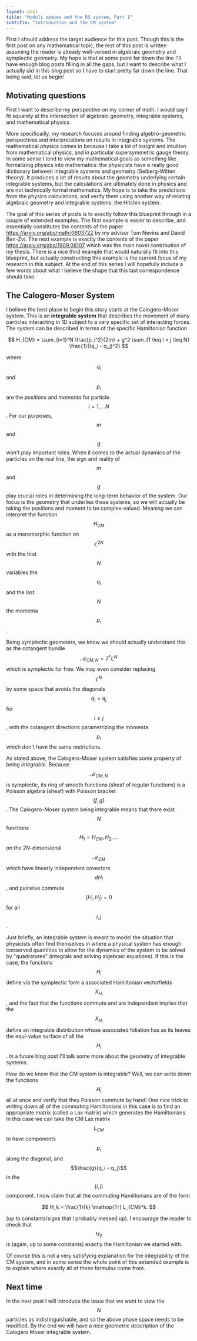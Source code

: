 ```yaml
---
layout: post
title: "Moduli spaces and the RS system, Part 1"
subtitle: "Introduction and the CM system"
---
```


First I should address the target audience for this post. Though this is the first post on any mathematical topic, the rest of this post is written assuming the reader is already well-versed in algebraic geometry and symplectic geometry. My hope is that at some point far down the line I'll have enough blog posts filling in all the gaps, but I want to describe what I actually *did* in this blog post so I have to start pretty far down the line. That being said, let us begin!

## Motivating questions

First I want to describe my perspective on my corner of math. I would say I fit squarely at the intersection of algebraic geometry, integrable systems, and mathematical physics.

More specificailly, my research focuses around finding algebro-geometric perspectives and interpretations on results in integrable systems. The mathematical physics comes in because I take a lot of insight and intuition from mathematical physics, and in particular supersymmetric gauge theory. In some sense I tend to view my mathematical goals as something like formalizing physics into mathematics: the physicists have a really good dictionary between integrable systems and geometry (Seiberg-Witten theory). It produces a lot of results about the geometry underlying certain integrable systems, but the calculations are ultimately done in physics and are not technically formal mathematics. My hope is to take the predictions from the physics calculations, and verify them using another way of relating algebraic geometry and integrable systems: the Hitchin system.

The goal of this series of posts is to exactly follow this blueprint through in a couple of extended examples. The first example is easier to describe, and essentially constitutes the contents of the paper <https://arxiv.org/abs/math/0603722> by my advisor Tom Nevins and David Ben-Zvi. The next example is exactly the contents of the paper <https://arxiv.org/abs/1909.08107> which was the main novel contribution of my thesis. There is a nice third example that would naturally fit into this blueprint, but actually constructing this example is the current focus of my research in this subject. At the end of this series I will hopefully include a few words about what I believe the shape that this last correspondence should take.

## The Calogero-Moser System

I believe the best place to begin this story starts at the Calogero-Moser system. This is an **integrable system** that describes the movement of many particles interacting in 1D subject to a very specific set of interacting forces. The system can be described in terms of the specific Hamiltonian function

$$
H_{CM} = \sum_{i=1}^N \frac{p_i^2}{2m} + g^2 \sum_{1 \leq i < j \leq N} \frac{1}{(q_i - q_j)^2}
$$

where $$q_i$$ and $$p_i$$ are the *positions* and *momenta* for particle $$i = 1, \ldots N$$. For our purposes, $$m$$ and $$g$$ won't play important roles. When it comes to the actual dynamics of the particles on the real line, the sign and reality of $$m$$ and $$g$$ play crucial roles in determining the long-term behavior of the system. Our focus is the geometry that underlies these systems, so we will actually be taking the positions and moment to be complex-valued. Meaning we can interpret the function $$H_{CM}$$ as a meromorphic function on $$\mathbb{C}^{2N}$$ with the first $$N$$ variables the $$q_i$$ and the last $$N$$ the momenta $$p_i$$.

Being symplectic geometers, we know we should actually understand this as the cotangent bundle $$\mathcal{M}_{CM,N} = T^* \mathbb C^N$$ which is symplectic for free. We may even consider replacing $$\mathbb C^N$$ by some space that avoids the diagonals $$q_i = q_j$$ for $$i \neq j$$, with the cotangent directions parametrizing the momenta $$p_i$$ which don't have the same restrictions.

As stated above, the Calogero-Moser system satisfies some property of being *integrable*. Because $$\mathcal{M}_{CM,N}$$ is symplectic, its ring of smooth functions (sheaf of regular functions) is a Poisson algebra (sheaf) with Poisson bracket $$\{f, g\}$$. The Calogero-Moser system being integrable means that there exist $$N$$ functions $$H_1 = H_{CM}, H_2, ... $$ on the $2N$-dimensional $$\mathcal M_{CM}$$ which have linearly independent covectors $$dH_i$$, and pairwise commute $$\{H_i, H_j\} = 0$$ for all $$i, j$$.

Just briefly, an integrable system is meant to model the situation that physicists often find themselves in where a physical system has enough conserved quantities to allow for the dynamics of the system to be solved by "quadratures" (integrals and solving algebraic equations). If this is the case, the functions $$H_i$$ define via the symplectic form a associated Hamiltonian vectorfields $$X_{H_i}$$, and the fact that the functions commute and are independent implies that the $$X_{H_i}$$ define an integrable distribution whose associated foliation has as its leaves the equi-value surface of all the $$H_i$$. In a future blog post I'll talk some more about the geometry of integrable systems.

How do we know that the CM system is integrable? Well, we can write down the functions $$H_i$$ all at once and verify that they Poisson commute by hand! One nice trick to writing down all of the commuting Hamiltonians in this case is to find an appropriate matrix (called a Lax matrix) which generates the Hamiltonians. In this case we can take the CM Lax matrix $$L_{CM}$$ to have components $$p_i$$ along the diagonal, and $$\frac{g}{q_i - q_j}$$ in the $$(i,j)$$ component. I now claim that all the commuting Hamiltonians are of the form

$$
H_k = \frac{1}{k} \mathop{Tr} L_{CM}^k.
$$

(up to constants/signs that I probably messed up). I encourage the reader to check that $$H_2$$ is (again, up to some constants) exactly the Hamiltonian we started with.

Of course this is not a very satisfying explanation for the integrability of the CM system, and in some sense the whole point of this extended example is to explain where exactly all of these formulas come from.
## Next time

In the next post I will introduce the issue that we want to view the $$N$$ particles as indistinguishable, and so the above phase space needs to be modified. By the end we will have a nice geometric description of the Calogero Moser integrable system.
